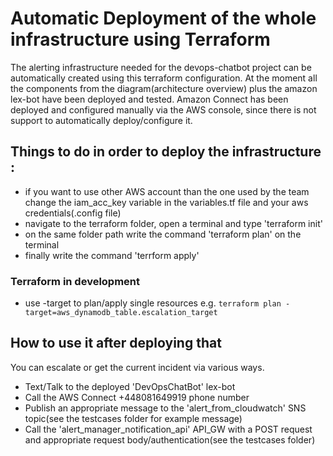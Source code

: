 # Automatic Deployment of the whole infrastructure using Terraform

The alerting infrastructure needed for the devops-chatbot project can be automatically created using this terraform configuration. At the moment all the components from the diagram(architecture overview) plus the amazon lex-bot have been deployed and tested. Amazon Connect has been deployed and configured manually via the AWS console, since there is not support to automatically deploy/configure it.

## Things to do in order to deploy the infrastructure : 
- if you want to use other AWS account than the one used by the team change the iam_acc_key variable in the variables.tf file and your aws credentials(.config file)
- navigate to the terraform folder, open a terminal and type 'terraform init'
- on the same folder path write the command 'terraform plan' on the terminal
- finally write the command 'terrform apply'

### Terraform in development
- use -target to plan/apply single resources e.g. `terraform plan -target=aws_dynamodb_table.escalation_target`
## How to use it after deploying that
You can escalate or get the current incident via various ways. 
  - Text/Talk to the deployed 'DevOpsChatBot' lex-bot
  - Call the AWS Connect +448081649919 phone number
  - Publish an appropriate message to the 'alert_from_cloudwatch' SNS topic(see the testcases folder for example message)
  - Call the 'alert_manager_notification_api' API_GW with a POST request and appropriate request body/authentication(see the testcases folder)
